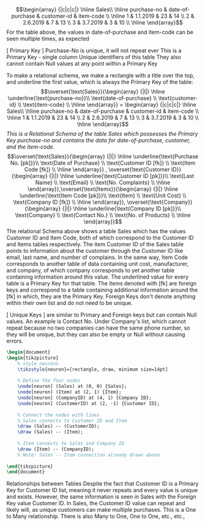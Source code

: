 $$\begin{array} {|c|c|c|}
\hline
Sales\\
\hline
purchase-no & date-of-purchase & customer-id & item-code \\
\hline
1 & 1.1.2019 & 23 & 14 \\
2 & 2.6.2019 & 7 & 13 \\
3 & 3.7.2019 & 3 & 10 \\
\hline
\end{array}$$
For the table above, the values in date-of-purchase and item-code can be seen multiple times, as expected

[ Primary Key ]
Purchase-No is unique, it will not repeat ever
	This is a Primary Key - single column
		Unique identifiers of this table 
			They also cannot contain Null values at any point within a Primary Key

To make a relational schema, we make a rectangle with a title over the top, and underline the first value, which is always the Primary Key of the table:$$\overset{\text{Sales}}{\begin{array} {|l|}
\hline
\underline{\text{purchase-no}}\\
\text{date-of-purchase} \\
\text{customer-id} \\
\text{item-code} \\
\hline
\end{array}} = \begin{array} {|c|c|c|}
\hline
Sales\\
\hline
purchase-no & date-of-purchase & customer-id & item-code \\
\hline
1 & 1.1.2019 & 23 & 14 \\
2 & 2.6.2019 & 7 & 13 \\
3 & 3.7.2019 & 3 & 10 \\
\hline
\end{array}$$
*This is a Relational Schema of the table Sales which possesses the Primary Key purchase-no and contains the data for date-of-purchase, customer, and the item-code.*$$\overset{\text{Sales}}{\begin{array} {|l|}
\hline
\underline{\text{Purchase No. [pk]}}\\
\text{Date of Purchase} \\
\text{Customer ID [fk]} \\
\text{Item Code [fk]} \\
\hline
\end{array}} , \overset{\text{Customer ID}}{\begin{array} {|l|}
\hline
\underline{\text{Customer ID [pk]}}\\
\text{Last Name} \\
\text{Email} \\
\text{No. Complaints} \\
\hline
\end{array}},\overset{\text{Items}}{\begin{array} {|l|}
\hline
\underline{\text{Item Code [pk]}}\\
\text{Item} \\
\text{Unit Cost} \\
\text{Company ID [fk]} \\
\hline
\end{array}}, \overset{\text{Company}}{\begin{array} {|l|}
\hline
\underline{\text{Company ID [pk]}}\\
\text{Company} \\
\text{Contact No.} \\
\text{No. of Products} \\
\hline \end{array}}$$
	The relational Schema above shows a table Sales which has the values Customer ID and Item Code, both of which correspond to the Customer ID and Items tables respectively. The item Customer ID of the Sales table points to information about the customer through the Customer ID like email, last name, and number of complains. In the same way, Item Code corresponds to another table of data containing unit cost, manufacturer, and company, of which company corresponds to yet another table containing information around this value. 
	The underlined value for every table is a Primary Key for that table. The items denoted with [fk] are foreign keys and correspond to a table containing additional information around the [fk] in which, they are the Primary Key. Foreign Keys don't denote anything within their own list and do not need to be unique.

[ Unique Keys ] are similar to Primary and Foreign keys but can contain Null values. An example is Contact No. Under Company's list, which cannot repeat because no two companies can have the same phone number, so they will be unique, but they can also be empty or Null without causing errors.
	
```tikz
\begin{document}
\begin{tikzpicture}
    % style neurons
    \tikzstyle{neuron}=[rectangle, draw, minimum size=14pt]
    
    % Define the four nodes
    \node[neuron] (Sales) at (0, 0) {Sales};
    \node[neuron] (Item) at (2, 1) {Item};
    \node[neuron] (CompanyID) at (4, 1) {Company ID};
    \node[neuron] (CustomerID) at (2, -1) {Customer ID};
    
    % Connect the nodes with lines
    % Sales connects to Customer ID and Item
    \draw (Sales) -- (CustomerID);
    \draw (Sales) -- (Item);
    
    % Item connects to Sales and Company ID
    \draw (Item) -- (CompanyID);
    % Note: Sales -- Item connection already drawn above
    
\end{tikzpicture}
\end{document}
```

Relationships between Tables
Despite the fact that Customer ID is a Primary Key for Customer ID list, meaning it never repeats and every value is unique and exists. However, the same information is seen in Sales with the Foreign Key value Customer ID. In Sales, the Customer ID value can repeat and likely will, as unique customers can make multiple purchases. This is a One to Many relationship. There is also Many to One, One to One, etc., etc.,